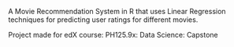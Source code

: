
A Movie Recommendation System in R that uses Linear Regression techniques for predicting user ratings for different movies.

Project made for edX course: PH125.9x: Data Science: Capstone


